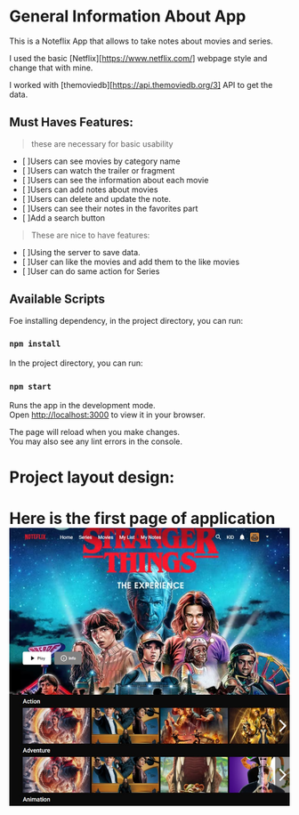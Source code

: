 # General Information About App

This is a Noteflix App that allows to take notes about movies and series.

I used the basic [Netflix][https://www.netflix.com/] webpage style and change that with mine.

I worked with [themoviedb][https://api.themoviedb.org/3] API to get the data.

## Must Haves Features:

> these are necessary for basic usability

- [ ]Users can see movies by category name
- [ ]Users can watch the trailer or fragment
- [ ]Users can see the information about each movie
- [ ]Users can add notes about movies
- [ ]Users can delete and update the note.
- [ ]Users can see their notes in the favorites part
- [ ]Add a search button

> These are nice to have features:

- [ ]Using the server to save data.
- [ ]User can like the movies and add them to the like movies
- [ ]User can do same action for Series

## Available Scripts

Foe installing dependency, in the project directory, you can run:

### `npm install`

In the project directory, you can run:

### `npm start`

Runs the app in the development mode.\
Open [http://localhost:3000](http://localhost:3000) to view it in your browser.

The page will reload when you make changes.\
You may also see any lint errors in the console.

# Project layout design:

Here is the first page of application
![layout design image](Mainpage.jpg)
=======
